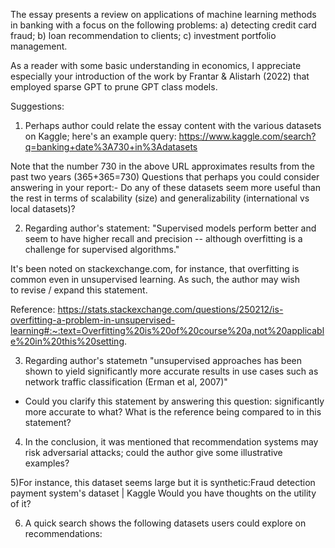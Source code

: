  
The essay presents a review on applications of machine learning methods in banking with a focus on the following problems: a) detecting credit card fraud; b) loan recommendation to clients; c) investment portfolio management. 

As a reader with some basic understanding in economics, I appreciate especially your introduction of the work by Frantar & Alistarh (2022) that employed sparse GPT to prune GPT class models.

Suggestions:

1) Perhaps author could relate the essay content with the various datasets on Kaggle; here's an example query:
https://www.kaggle.com/search?q=banking+date%3A730+in%3Adatasets

Note that the number 730 in the above URL approximates results from the past two years (365+365=730)
Questions that perhaps you could consider answering in your report:- Do any of these datasets seem more useful than the rest in terms of scalability (size) and generalizability (international vs local datasets)?

2) Regarding author's statement: "Supervised models perform better and seem to have higher recall and precision -- although overfitting is a challenge for supervised algorithms."

It's been noted on stackexchange.com, for instance, that overfitting is common even in unsupervised learning. As such, the author may wish to revise / expand this statement.

Reference: https://stats.stackexchange.com/questions/250212/is-overfitting-a-problem-in-unsupervised-learning#:~:text=Overfitting%20is%20of%20course%20a,not%20applicable%20in%20this%20setting.

3) Regarding author's statemetn "unsupervised approaches has been shown to yield significantly more accurate results in use cases such as network traffic classification (Erman et al, 2007)"
  
- Could you clarify this statement by answering this question: significantly more accurate to what? What is the reference being compared to in this statement? 

4) In the conclusion, it was mentioned that recommendation systems may risk adversarial attacks; could the author give some illustrative examples?

5)For instance, this dataset seems large but it is synthetic:Fraud detection payment system's dataset | Kaggle
Would you have thoughts on the utility of it?

6) A quick search shows the following datasets users could explore on recommendations:

 

